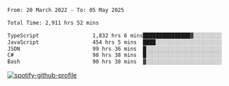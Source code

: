 <!--START_SECTION:waka-->

```txt
From: 20 March 2022 - To: 05 May 2025

Total Time: 2,911 hrs 52 mins

TypeScript                 1,832 hrs 6 mins███████████████▓░░░░░░░░░   62.92 %
JavaScript                 454 hrs 5 mins  ████░░░░░░░░░░░░░░░░░░░░░   15.59 %
JSON                       99 hrs 36 mins  █░░░░░░░░░░░░░░░░░░░░░░░░   03.42 %
C#                         98 hrs 38 mins  █░░░░░░░░░░░░░░░░░░░░░░░░   03.39 %
Bash                       90 hrs 38 mins  ▓░░░░░░░░░░░░░░░░░░░░░░░░   03.11 %
```

<!--END_SECTION:waka-->
[![spotify-github-profile](https://spotify-github-profile.vercel.app/api/view?uid=c00zprrvy9xiloa9qnco3hmng&cover_image=true&theme=novatorem&show_offline=false&background_color=121212&bar_color=53b14f&bar_color_cover=false)](https://spotify-github-profile.vercel.app/api/view?uid=c00zprrvy9xiloa9qnco3hmng&redirect=true)



